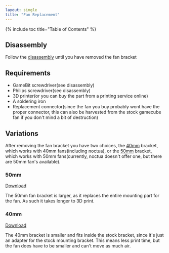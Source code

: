 ```yaml
---
layout: single
title: "Fan Replacement"
---
```


{% include toc title="Table of Contents" %}

## Disassembly
Follow the [disassembly](/disassembly) until you have removed the fan bracket

## Requirements
* GameBit screwdriver(see disassembly)
* Philips screwdriver(see disassembly)
* 3D printer(or you can buy the part from a printing service online)
* A soldering iron
* Replacement connector(since the fan you buy probably wont have the proper connector, this can also be harvested from the stock gamecube fan if you don't mind a bit of destruction)
## Variations
After removing the fan bracket you have two choices, the [40mm](/files/fan/40mmbracket.stl) bracket, which works with 40mm fans(including noctua), or the [50mm](/files/fan/50mmbracket.stl) bracket, which works with 50mm fans(currently, noctua doesn't offer one, but there are 50mm fan's available).

### 50mm
[Download](/files/fan/50mmbracket.stl)

The 50mm fan bracket is larger, as it replaces the entire mounting part for the fan. As such it takes longer to 3D print.

### 40mm
[Download](/files/fan/40mmbracket.stl)

The 40mm bracket is smaller and fits inside the stock bracket, since it's just an adapter for the stock mounting bracket. This means less print time, but the fan does have to be smaller and can't move as much air.